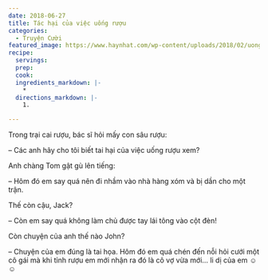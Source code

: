 ```yaml
---
date: 2018-06-27
title: Tác hại của việc uống rượu
categories:
  - Truyện Cười
featured_image: https://www.haynhat.com/wp-content/uploads/2018/02/uong-ruou.jpg
recipe:
  servings:  
  prep:  
  cook:  
  ingredients_markdown: |-
    * 
  directions_markdown: |-
    1. 

---
```


Trong trại cai rượu, bác sĩ hỏi mấy con sâu rượu:

– Các anh hãy cho tôi biết tai hại của việc uống rượu xem?

Anh chàng Tom gật gù lên tiếng:

– Hôm đó em say quá nên đi nhầm vào nhà hàng xóm và bị dần cho một trận.

Thế còn cậu, Jack?

– Còn em say quá không làm chủ được tay lái tông vào cột đèn!

Còn chuyện của anh thế nào John?

– Chuyện của em đúng là tai họa. Hôm đó em quá chén đến nỗi hỏi cưới một cô gái mà khi tỉnh rượu em mới nhận ra đó là cô vợ vừa mới… li dị của em ☺☺
